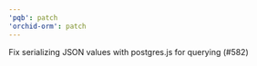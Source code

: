 ```yaml
---
'pqb': patch
'orchid-orm': patch
---
```


Fix serializing JSON values with postgres.js for querying (#582)
